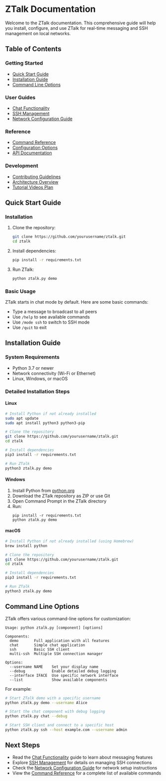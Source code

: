 # ZTalk Documentation

Welcome to the ZTalk documentation. This comprehensive guide will help you install, configure, and use ZTalk for real-time messaging and SSH management on local networks.

## Table of Contents

### Getting Started
- [Quick Start Guide](#quick-start-guide)
- [Installation Guide](#installation-guide)
- [Command Line Options](#command-line-options)

### User Guides
- [Chat Functionality](chat_functionality.md)
- [SSH Management](ssh_management.md)
- [Network Configuration Guide](network_configuration_guide.md)

### Reference
- [Command Reference](command_reference.md)
- [Configuration Options](configuration_options.md)
- [API Documentation](api_documentation.md)

### Development
- [Contributing Guidelines](contributing.md)
- [Architecture Overview](architecture.md)
- [Tutorial Videos Plan](tutorial_videos.md)

## Quick Start Guide

### Installation

1. Clone the repository:
   ```bash
   git clone https://github.com/yourusername/ztalk.git
   cd ztalk
   ```

2. Install dependencies:
   ```bash
   pip install -r requirements.txt
   ```

3. Run ZTalk:
   ```bash
   python ztalk.py demo
   ```

### Basic Usage

ZTalk starts in chat mode by default. Here are some basic commands:

- Type a message to broadcast to all peers
- Use `/help` to see available commands
- Use `/mode ssh` to switch to SSH mode
- Use `/quit` to exit

## Installation Guide

### System Requirements

- Python 3.7 or newer
- Network connectivity (Wi-Fi or Ethernet)
- Linux, Windows, or macOS

### Detailed Installation Steps

#### Linux

```bash
# Install Python if not already installed
sudo apt update
sudo apt install python3 python3-pip

# Clone the repository
git clone https://github.com/yourusername/ztalk.git
cd ztalk

# Install dependencies
pip3 install -r requirements.txt

# Run ZTalk
python3 ztalk.py demo
```

#### Windows

1. Install Python from [python.org](https://python.org)
2. Download the ZTalk repository as ZIP or use Git
3. Open Command Prompt in the ZTalk directory
4. Run:
   ```
   pip install -r requirements.txt
   python ztalk.py demo
   ```

#### macOS

```bash
# Install Python if not already installed (using Homebrew)
brew install python

# Clone the repository
git clone https://github.com/yourusername/ztalk.git
cd ztalk

# Install dependencies
pip3 install -r requirements.txt

# Run ZTalk
python3 ztalk.py demo
```

## Command Line Options

ZTalk offers various command-line options for customization:

```
Usage: python ztalk.py [component] [options]

Components:
  demo       Full application with all features
  chat       Simple chat application
  ssh        Basic SSH client
  multi-ssh  Multiple SSH connection manager

Options:
  --username NAME    Set your display name
  --debug            Enable detailed debug logging
  --interface IFACE  Use specific network interface
  --list             Show available components
```

For example:

```bash
# Start ZTalk demo with a specific username
python ztalk.py demo --username Alice

# Start the chat component with debug logging
python ztalk.py chat --debug

# Start SSH client and connect to a specific host
python ztalk.py ssh --host example.com --username admin
```

## Next Steps

- Read the [Chat Functionality](chat_functionality.md) guide to learn about messaging features
- Explore [SSH Management](ssh_management.md) for details on managing SSH connections
- Check the [Network Configuration Guide](network_configuration_guide.md) for network setup instructions
- View the [Command Reference](command_reference.md) for a complete list of available commands 